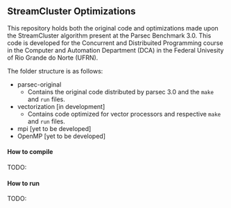 ## StreamCluster Optimizations ##
This repository holds both the original code and optimizations made upon the StreamCluster algorithm present at the Parsec Benchmark 3.0. This code is developed for the Concurrent and Distribuited Programming course in the Computer and Automation Department (DCA) in the Federal Univesity of Rio Grande do Norte (UFRN).

The folder structure is as follows:
-   parsec-original
    -   Contains the original code distributed by parsec 3.0 and the `make` and `run` files.
-   vectorization \[in development]
    -   Contains code optimized for vector processors and respective `make` and `run` files.
-   mpi \[yet to be developed]
-   OpenMP \[yet to be developed]

#### How to compile ####

TODO:

#### How to run ####

TODO:
